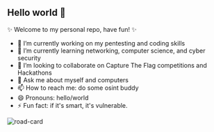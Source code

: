 ## Hello world 👋

✨ Welcome to my personal repo, have fun! ✨

<!--
**iamkira420/iamkira420** is a ✨ _special_ ✨ repository because its `README.md` (this file) appears on your GitHub profile.

Here are some ideas to get you started: - 🤔 I’m looking for help with 

-->

- 🔭 I’m currently working on my pentesting and coding skills
- 🌱 I’m currently learning networking, computer science, and cyber security
- 👯 I’m looking to collaborate on Capture The Flag competitions and Hackathons
- 💬 Ask me about myself and computers
- 📫 How to reach me: do some osint buddy
- 😄 Pronouns: hello/world
- ⚡ Fun fact: if it's smart, it's vulnerable.




![road-card](https://github.com/iamkira420/iamkira420/assets/75730786/98af54bd-ad7a-4f7b-8f16-9f9da936a796)




